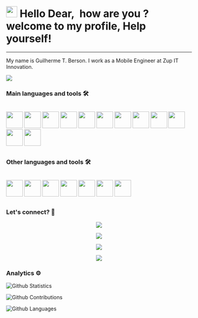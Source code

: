<h1><img src="https://emojis.slackmojis.com/emojis/images/1531849430/4246/blob-sunglasses.gif?1531849430" width="30"/> 
Hello Dear,&nbsp how are you ? welcome to my profile, Help yourself! </h1> <hr>

My name is Guilherme T. Berson. I work as a Mobile Engineer at Zup IT Innovation.

![](https://komarev.com/ghpvc/?username=karontyy&color=brightgreen)

### Main languages and tools 🛠
<div style="display: inline_block"><br>
<img src="https://cdn.jsdelivr.net/gh/devicons/devicon/icons/java/java-original.svg" width=45 height=45/>
<img src="https://cdn.jsdelivr.net/gh/devicons/devicon/icons/kotlin/kotlin-original.svg"  width=45 height=45/>
<img src="https://cdn.jsdelivr.net/gh/devicons/devicon/icons/swift/swift-original.svg"  width=45 height=45/>
<img src="https://cdn.jsdelivr.net/gh/devicons/devicon/icons/android/android-original.svg"  width=45 height=45/>
<img src="https://cdn.jsdelivr.net/gh/devicons/devicon/icons/apple/apple-original.svg"  width=45 height=45/>
<img src="https://cdn.jsdelivr.net/gh/devicons/devicon/icons/androidstudio/androidstudio-original.svg"  width=45 height=45 />
<img src="https://cdn.jsdelivr.net/gh/devicons/devicon/icons/xcode/xcode-original.svg"  width=45 height=45 />
<img src="https://cdn.jsdelivr.net/gh/devicons/devicon/icons/gradle/gradle-plain.svg"  width=45 height=45 />
<img src="https://cdn.jsdelivr.net/gh/devicons/devicon/icons/git/git-original.svg"  width=45 height=45 />
<img src="https://cdn.jsdelivr.net/gh/devicons/devicon/icons/github/github-original.svg"  width=45 height=45  />
<img src="https://cdn.jsdelivr.net/gh/devicons/devicon/icons/gitlab/gitlab-original.svg"  width=45 height=45/>
<img src="https://cdn.jsdelivr.net/gh/devicons/devicon/icons/firebase/firebase-plain.svg"  width=45 height=45/>
</div>

 ##
 
### Other languages and tools 🛠
<div style="display: inline_block"><br>
<img src="https://cdn.jsdelivr.net/gh/devicons/devicon/icons/html5/html5-original.svg"  width=45 height=45/>
<img src="https://cdn.jsdelivr.net/gh/devicons/devicon/icons/css3/css3-original.svg"  width=45 height=45 />
<img src="https://cdn.jsdelivr.net/gh/devicons/devicon/icons/javascript/javascript-original.svg"  width=45 height=45/>
<img src="https://cdn.jsdelivr.net/gh/devicons/devicon/icons/angularjs/angularjs-original.svg"  width=45 height=45/>
<img src="https://cdn.jsdelivr.net/gh/devicons/devicon/icons/flutter/flutter-original.svg"  width=45 height=45 />
<img src="https://cdn.jsdelivr.net/gh/devicons/devicon/icons/nodejs/nodejs-original.svg" width=45 height=45  />
<img src="https://cdn.jsdelivr.net/gh/devicons/devicon/icons/typescript/typescript-original.svg" width=45 height=45 />
</div>

##

### Let's connect? 🤝

<div align="center">

<a href="https://www.linkedin.com/in/guilhermeberson"><img 
src="https://img.shields.io/badge/-LinkedIn-0077B5?style=flat&logo=Linkedin&logoColor=white"/></a>

<a href="https://twitter.com/karontyy_"><img 
src="https://img.shields.io/badge/-Twitter-%231DA1F2?style=flat&logo=twitter&logoColor=white"/></a>

<a href="https://instagram.com/karonty.tech"><img 
src="https://img.shields.io/badge/-Instagram-E4405F?style=flat&logo=instagram&logoColor=white"/></a>

<a href="https://medium.com/@guilhermeberson"><img 
src="https://img.shields.io/badge/-Medium-%2312100E?style=flat&logo=medium&logoColor=white"/></a>

</div>

### Analytics ⚙️


![Github Statistics](https://github-readme-stats.vercel.app/api/?username=karontyy&count_private=true&show_icons=true)

![Github Contributions](https://github-readme-streak-stats.herokuapp.com/?user=karontyy&hide_border=true)

![Github Languages](https://github-readme-stats.vercel.app/api/top-langs/?username=karontyy&layout=compact&count_private=true)
